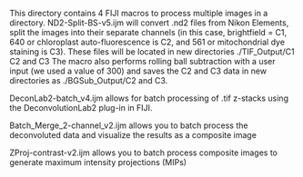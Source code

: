 This directory contains 4 FIJI macros to process multiple images in a directory.
ND2-Split-BS-v5.ijm will convert .nd2 files from Nikon Elements, split the images into their separate channels (in this case, brightfield = C1, 640 or chloroplast auto-fluorescence is C2, and 561 or mitochondrial dye staining is C3). These files will be located in new directories ./TIF_Output/C1 C2 and C3 The macro also performs rolling ball subtraction with a user input (we used a value of 300) and saves the C2 and C3 data in new directories as ./BGSub_Output/C2 and C3.

DeconLab2-batch_v4.ijm allows for batch processing of .tif z-stacks using the DeconvolutionLab2 plug-in in FIJI.

Batch_Merge_2-channel_v2.ijm allows you to batch process the deconvoluted data and visualize the results as a composite image

ZProj-contrast-v2.ijm allows you to batch process composite images to generate maximum intensity projections (MIPs)
